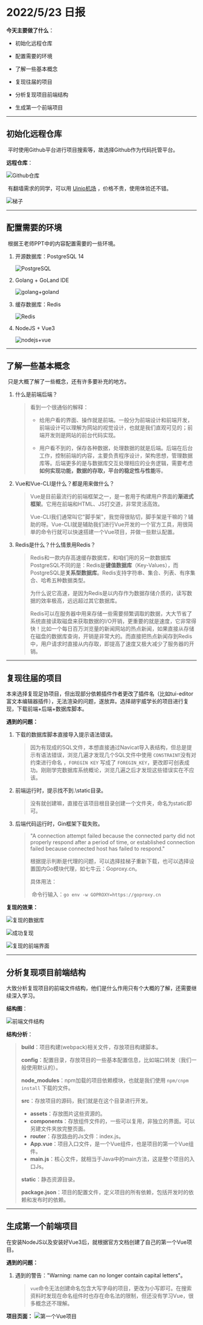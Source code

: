 # 2022/5/23 日报



**今天主要做了什么**：

- 初始化远程仓库

- 配置需要的环境

- 了解一些基本概念

- 复现往届的项目

- 分析复现项目前端结构

- 生成第一个前端项目

  

---



## 初始化远程仓库

​	平时使用Github平台进行项目搜索等，故选择Github作为代码托管平台。



**远程仓库**：

![Github仓库](.\imgs\5-23\Github仓库.jpg)



​	有翻墙需求的同学，可以用 [Uinio机场](https://uinio.cc/) ，价格不贵，使用体验还不错。

![梯子](.\imgs\5-23\梯子.jpg)



---



## 配置需要的环境

​	根据王老师PPT中的内容配置需要的一些环境。



1. 开源数据库：PostgreSQL 14

   ![PostgreSQL](.\imgs\5-23\PostgreSQL.jpg)

   

2. Golang + GoLand IDE

   ![golang+goland](.\imgs\5-23\golang+goland.jpg)

   

3. 缓存数据库：Redis

   ![Redis](.\imgs\5-23\Redis.jpg)

   

4. NodeJS + Vue3

   ![nodejs+vue](.\imgs\5-23\nodejs+vue.jpg)



---



## 了解一些基本概念

​	只是大概了解了一些概念，还有许多要补充的地方。



1. 什么是前端后端？

   >看到一个很通俗的解释：
   >
   >- 给用户看的界面、操作就是前端。一般分为前端设计和前端开发，前端设计可以理解为网站的视觉设计，也就是我们直观可见的；前端开发则是网站的前台代码实现。
   >
   >- 用户看不到的，保存各种数据，处理数据的就是后端。后端在后台工作，控制前端的内容，主要负责程序设计，架构思想，管理数据库等。后端更多的是与数据库交互处理相应的业务逻辑，需要考虑**如何实现功能，数据的存取，平台的稳定性与性能**等。

2. Vue和Vue-CLI是什么？都是用来做什么？

   >Vue是目前最流行的前端框架之一，是一套用于构建用户界面的**渐进式框架**。它用在前端和HTML、JS打交道，非常灵活高效。
   >
   >Vue-CLI我们通常叫它"脚手架"，我觉得很贴切，脚手架是干嘛的？辅助的呀。Vue-CLI就是辅助我们进行Vue开发的一个官方工具，用很简单的命令行就可以快速搭建一个Vue项目，并做一些默认配置。

3. Redis是什么？什么情景用Redis？

   >Redis和一款内存高速缓存数据库，和咱们用的另一款数据库PostgreSQL不同的是：Redis是**键值数据库**（Key-Values），而PostgreSQL是**关系型数据库**。Redis支持字符串、集合、列表、有序集合、哈希五种数据类型。
   >
   >为什么说它高速，是因为Redis是以内存作为数据存储介质的，读写数据的效率极高，远远超过其它数据库。
   >
   >Redis可以在服务器中用来存储一些需要频繁调取的数据，大大节省了系统直接读取磁盘来获取数据的I/O开销，更重要的就是速度，它非常得快！比如一个每日百万浏览量的新闻网站的热点新闻，如果直接从存储在磁盘的数据库查询，开销是非常大的。而直接把热点新闻存到Redis中，用户请求时直接从内存取，即提高了速度又极大减少了服务器的开销。



---



## 复现往届的项目

​	本来选择复现足协项目，但出现部分依赖插件作者更改了插件名（比如tui-editor富文本编辑器插件），无法渲染的问题，遂放弃。选择胡宇威学长的项目进行复现，下载前端+后端+数据库脚本。



**遇到的问题：**

1. 下载的数据库脚本直接导入提示语法错误。

   >因为有现成的SQL文件，本想直接通过Navicat导入表结构，但总是提示有语法错误，浏览几遍才发现几个SQL文件中使用 `CONSTRAINT`没有对约束进行命名 ，`FOREGIN KEY` 写成了 `FOREGIN_KEY`，更改即可创表成功。刚刚学完数据库系统概论，浏览几遍之后才发现这些错误实在不应该。

2. 前端运行时，提示找不到.\static目录。

   >没有就创建嘛，直接在该项目根目录创建一个文件夹，命名为static即可。

3. 后端代码运行时，Gin框架下载失败。

   >"A connection attempt failed because the connected party did not properly respond after a period of time, or established connection failed because connected host has failed to respond."
   >
   >根据提示判断是代理的问题，可以选择挂梯子重新下载，也可以选择设置国内Go模块代理，如七牛云：Goproxy.cn。
   >
   >具体用法：
   >
   >​	命令行输入：`go env -w GOPROXY=https://goproxy.cn`



**复现的效果：**

![复现的数据库](.\imgs\5-23\复现的数据库.jpg)

![成功复现](.\imgs\5-23\成功复现.jpg)

![复现的前端界面](.\imgs\5-23\复现的前端界面.jpg)



---



## 分析复现项目前端结构

​	大致分析复现项目的前端文件结构，他们是什么作用只有个大概的了解，还需要继续深入学习。



**结构图**：

![前端文件结构](D:\Courses_spring_22\database-project\日报\imgs\5-23\前端文件结构.PNG)



**结构分析**：

>**build**：项目构建(webpack)相关文件，存放项目构建脚本。
>
>**config**：配置目录，存放项目的一些基本配置信息，比如端口转发（我们一般使用默认的）。
>
>**node_modules**：npm加载的项目依赖模块，也就是我们使用 `npm/cnpm install` 下载的文件。
>
>**src**：存放项目的源码，我们就是在这个目录进行开发。
>
>- **assets**：存放图片这些资源的。
>- **components**：存放组件文件的，一些可以复用，非独立的界面。可以另建文件夹放完整页面。
>- **router**：存放路由的Js文件：index.js。
>- **App.vue**：项目入口文件，是一个Vue组件，也是项目的第一个Vue组件。
>- **main.js**：核心文件，就相当于Java中的main方法，这是整个项目的入口Js。
>
>**static**：静态资源目录。
>
>**package.json**：项目的配置文件，定义项目的所有依赖，包括开发时的依赖和发布时的依赖。



---



## 生成第一个前端项目

​	在安装NodeJS以及安装好Vue3后，就根据官方文档创建了自己的第一个Vue项目。



**遇到的问题：**

1. 遇到的警告："Warning: name can no longer contain capital letters"。

   >`vue`命令无法创建命名包含大写字母的项目，更改为小写即可。在搜索资料时发现在命名组件时也存在命名法的限制，但还没有学习Vue，很多概念还不理解。



**项目页面：**	![第一个Vue项目](.\imgs\5-23\第一个Vue项目.jpg)
